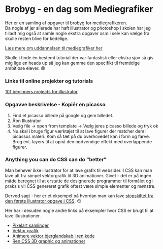 # Brobyg - en dag som Mediegrafiker 
Her er en samling af opgaver til brobyg for mediegrafikeren.  
Da nogle af jer allerede har haft illustrator og photoshop i skolen har jeg tilladt mig også at samle nogle ekstra opgaver osm i selv kan vælge fra skulle resten blive for kedelige.  

[Læs mere om uddannelsen til mediegrafiker her](https://www.rts.dk/eud-erhvervsuddannelser/erhvervsuddannelser-eud/136-mediegrafiker)

Skulle i finde én bestemt tutorial der var fantastisk eller ekstra sjov så giv mig lige en heads up så jeg kan gemme den specifikt til fremtidige ambitiøse elever. :smile: 

### Links til online projekter og tutorials
[101 beginners projects for illustrator](https://design.tutsplus.com/tutorials/101-adobe-illustrator-tutorials--cms-29782)

### Opgavve beskrivelse - Kopiér en picasso
1. Find et picasso billede på google og gem billedet. 
2. Åbn Illustrator
3. Vælg file -> open from template -> Vælg jeres picasso billede og tryk ok
4. Nu skal i bruge figur værktøjet til at lave figurer der matcher dem i picassos maleri. Kom så tæt på du overhovedet kan i form og farve. Brug evt. layers til at opnå den nødvendige effekt med overlappende figurer.

### Anything you can do CSS can do "better"
Man behøver ikke illustrator for at lave grafik til websider. I CSS kan man lave alt fra simpel vektorgrafik til 3D animationer. 
Givet - det er på ingen måde beregnet til at erstatte de designerede programmer til formålet og i praksis vil CSS genereret grafik oftest være simple elementer og mønstre.  

Derved sagt - her er et eksempel på hvordan man kan lave [stopskiltet fra den første illustrator opgave i CSS](https://codepen.io/akalaws/pen/vYrEzRB). :smirk:

Her har i desuden nogle andre links på eksempler hvor CSS er brugt til at lave illustrationer. 
* [Pixelart samlinger](https://codepen.io/search/collections?q=pixelart)
* [Vektor grafik](https://codepen.io/search/pens?q=vector%20graphic)
* [Animere vektor bjerglandskab i ren kode](https://codepen.io/search/pens?q=vector%20graphic)
* [Ren CSS 3D graphic og animationer](https://codepen.io/search/pens?q=pure+css+3d+&cursor=ZD0xJm89MCZwPTE=)
